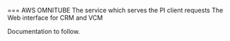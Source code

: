 === AWS OMNITUBE
The service which serves the PI client requests
The Web interface for CRM and VCM 

Documentation to follow. 
